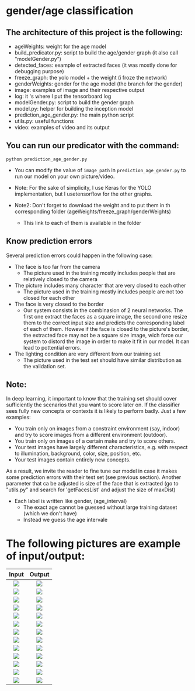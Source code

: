 # gender/age classification

## The architecture of this project is the following:

* ageWeights: weight for the age model
* build_predicator.py: script to build the age/gender graph (it also call "modelGender.py")
* detected_faces: example of extracted faces (it was mostly done for debugging purpose)
* freeze_graph: the yolo model + the weight (i froze the network)
* genderWeights: gender for the age model (the branch for the gender)
* image: examples of image and their respective output
* log: it 's where I put the tensorboard log
* modelGender.py: script to build the gender graph 
* model.py: helper for building the inception model
* prediction_age_gender.py: the main python script
* utils.py: useful functions
* video: examples of video and its output

## You can run our predicator with the command:

```python prediction_age_gender.py```

* You can modify the value of ```image_path``` in ```prediction_age_gender.py``` to run our model on your own picture/video.

* Note: For the sake of simplicity, I use Keras for the YOLO implementation, but I usetensorflow for the other graphs.

* Note2: Don't forget to download the weight and to put them in th corresponding folder (ageWeights/freeze_graph/genderWeights)
	* This link to each of them is available in the folder

## Know prediction errors

Several prediction errors could happen in the following case:
* The face is too far from the camera
	* The picture used in the training mostly includes people that are relatively closed to the camera
* The picture includes many character that are very closed to each other
	* The picture used in the training mostly includes people are not too closed for each other
* The face is very closed to the border
	* Our system consists in the combinasion of 2 neural networks. The first one extract the faces as a square image, the second one resize them to the correct input size and predicts the corresponding label of each of them. Howeve if the face is closed to the picture's border, the extracted face may not be a square size image, wich force our system to distord the image in order to make it fit in our model. It can lead to pottential errors.
* The lighting condition are very different from our training set
	* The picture used in the test set should have similar distribution as the validation set.
	
## Note:

In deep learning, it important to know that the training set should cover sufficiently the scenarios that you want to score later on. If the classifier sees fully new concepts or contexts it is likely to perform badly. Just a few examples:

* You train only on images from a constraint environment (say, indoor) and try to score images from a different environment (outdoor).
* You train only on images of a certain make and try to score others.
* Your test images have largely different characteristics, e.g. with respect to illumination, background, color, size, position, etc.
* Your test images contain entirely new concepts.

As a result, we invite the reader to fine tune our model in case it makes some prediction errors with their test set (see previous section). Another parameter that ca be adjusted is size of the face that is extracted (go to "utils.py" and search for 'getFacesList' and adjust the size of maxDist)
	
* Each label is written like gender, (age_interval)	
	* The exact age cannot be guessed without large training dataset (which we don't have)
	* Instead we guess the age intervale
		
# The following pictures are example of input/output:



Input            |  Output
:-------------------------:|:-------------------------:
![](/image/Capture.jpg?raw=true)  |  ![](/image/Capture_detected.jpg?raw=true)
![](/image/image_extracted1.jpg?raw=true)  |  ![](/image/image_extracted1_detected.jpg?raw=true)
![](/image/webcam.jpg?raw=true)  |  ![](/image/webcam_detected.jpg?raw=true)
![](/image/olivier.jpg?raw=true)  |  ![](/image/olivier_detected.jpg?raw=true)
![](/image/webcam_test.jpg?raw=true)  |  ![](/image/webcam_test_detected.jpg?raw=true)
![](/image/big_bang_theory4.jpg?raw=true)  |  ![](/image/big_bang_theory4_detected.jpg?raw=true)
![](/image/big_bang_theory2.jpg?raw=true)  |  ![](/image/big_bang_theory2_detected.jpg?raw=true)
![](/image/big_bang_theory5.jpg?raw=true)  |  ![](/image/big_bang_theory5_detected.jpg?raw=true)
![](/image/friends.jpg?raw=true)  |  ![](/image/friends_detected.jpg?raw=true)
![](/image/game-of-thrones.jpg?raw=true)  |  ![](/image/game-of-thrones_detected.jpg?raw=true)
![](/image/how_I_met_your_mother.jpg?raw=true)  |  ![](/image/how_I_met_your_mother_detected.jpg?raw=true)
![](/image/selfi.jpg?raw=true)  |  ![](/image/selfi_detected.jpg?raw=true)
![](/image/selfi2.jpg?raw=true)  |  ![](/image/selfi2_detected.jpg?raw=true)





